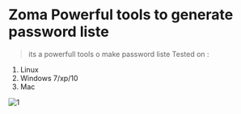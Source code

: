 # Zoma Powerful tools to generate password liste 

>its a powerfull tools o make password liste Tested on :

1. Linux
2. Windows 7/xp/10
3. Mac

![1](https://user-images.githubusercontent.com/43656863/47820607-4e974180-dd5e-11e8-81d7-99e0d2586fa6.jpg)
